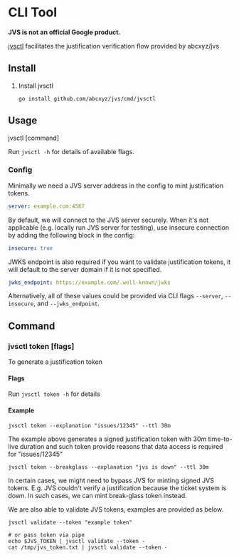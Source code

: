 # CLI Tool

**JVS is not an official Google product.**

[jvsctl](../cmd/jvsctl) facilitates the justification verification flow provided
by abcxyz/jvs

## Install

1.  Install jvsctl

    ```shell
    go install github.com/abcxyz/jvs/cmd/jvsctl
    ```

## Usage

jvsctl [command]

Run `jvsctl -h` for details of available flags.

### Config

Minimally we need a JVS server address in the config to mint justification
tokens.

```yaml
server: example.com:4567
```

By default, we will connect to the JVS server securely. When it's not applicable
(e.g. locally run JVS server for testing), use insecure connection by adding the
following block in the config:

```yaml
insecure: true
```

JWKS endpoint is also required if you want to validate justification tokens, it will default to the server domain if it is not specified.

```yaml
jwks_endpoint: https://example.com/.well-known/jwks
```

Alternatively, all of these values could be provided via CLI flags `--server`, `--insecure`, and `--jwks_endpoint`.

## Command

### jvsctl token [flags]

To generate a justification token

#### Flags

Run `jvsctl token -h` for details

#### Example

```shell
jvsctl token --explanation "issues/12345" --ttl 30m
```

The example above generates a signed justification token with 30m time-to-live
duration and such token provide reasons that data access is required for
"issues/12345"

```shell
jvsctl token --breakglass --explanation "jvs is down" --ttl 30m
```

In certain cases, we might need to bypass JVS for minting signed JVS tokens.
E.g. JVS couldn't verify a justification because the ticket system is down. In
such cases, we can mint break-glass token instead.

We are also able to validate JVS tokens, examples are provided as below.

```shell
jvsctl validate --token "example token"

# or pass token via pipe
echo $JVS_TOKEN | jvsctl validate --token -
cat /tmp/jvs_token.txt | jvsctl validate --token -
```
